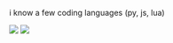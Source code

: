 i know a few coding languages (py, js, lua)

![](https://komarev.com/ghpvc/?username=benzonati&color=80000d&label= 👁️ )
![](https://hit.yhype.me/github/profile?account_id=193747205)
